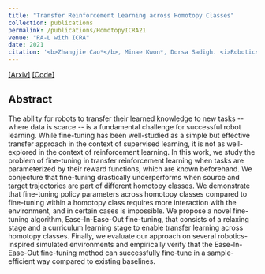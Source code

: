 ```yaml
---
title: "Transfer Reinforcement Learning across Homotopy Classes"
collection: publications
permalink: /publications/HomotopyICRA21
venue: "RA-L with ICRA"
date: 2021
citation: '<b>Zhangjie Cao*</b>, Minae Kwon*, Dorsa Sadigh. <i>Robotics and Automation Letters (RA-L) with International Conference on Robotics and Automation (ICRA)</i>.'
---
```


[[Arxiv]](https://arxiv.org/abs/2102.05207)
[[Code]](https://github.com/Stanford-ILIAD/Learn-Imperfect-Varying-Dynamics)

## Abstract
The ability for robots to transfer their learned knowledge to new tasks -- where data is scarce -- is a fundamental challenge for successful robot learning. While fine-tuning has been well-studied as a simple but effective transfer approach in the context of supervised learning, it is not as well-explored in the context of reinforcement learning. In this work, we study the problem of fine-tuning in transfer reinforcement learning when tasks are parameterized by their reward functions, which are known beforehand. We conjecture that fine-tuning drastically underperforms when source and target trajectories are part of different homotopy classes. We demonstrate that fine-tuning policy parameters across homotopy classes compared to fine-tuning within a homotopy class requires more interaction with the environment, and in certain cases is impossible. We propose a novel fine-tuning algorithm, Ease-In-Ease-Out fine-tuning, that consists of a relaxing stage and a curriculum learning stage to enable transfer learning across homotopy classes. Finally, we evaluate our approach on several robotics-inspired simulated environments and empirically verify that the Ease-In-Ease-Out fine-tuning method can successfully fine-tune in a sample-efficient way compared to existing baselines.
